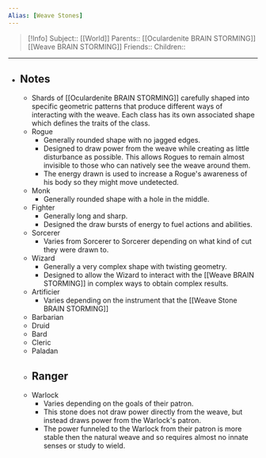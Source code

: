 ```yaml
---
Alias: [Weave Stones]
---
```

> [!Info]
> Subject:: [[World]]
> Parents:: [[Oculardenite BRAIN STORMING]] [[Weave BRAIN STORMING]]
> Friends:: 
> Children:: 
---
- ## Notes
	- Shards of [[Oculardenite BRAIN STORMING]] carefully shaped into specific geometric patterns that produce different ways of interacting with the weave. Each class has its own associated shape which defines the traits of the class.
	-  Rogue
		- Generally rounded shape with no jagged edges.
		- Designed to draw power from the weave while creating as little disturbance as possible. This allows Rogues to remain almost invisible to those who can natively see the weave around them.
		- The energy drawn is used to increase a Rogue's awareness of his body so they might move undetected. 
	- Monk
		- Generally rounded shape with a hole in the middle.
	- Fighter
		- Generally long and sharp.
		- Designed the draw bursts of energy to fuel actions and abilities.
	- Sorcerer
		- Varies from Sorcerer to Sorcerer depending on what kind of cut they were drawn to.
	- Wizard
		- Generally a very complex shape with twisting geometry.
		- Designed to allow the Wizard to interact with the [[Weave BRAIN STORMING]] in complex ways to obtain complex results.
	- Artificier
		- Varies depending on the instrument that the [[Weave Stone BRAIN STORMING]]
	- Barbarian
	- Druid
	- Bard
	- Cleric
	- Paladan
	- Ranger
		- 
	- Warlock
		- Varies depending on the goals of their patron.
		- This stone does not draw power directly from the weave, but instead draws power from the Warlock's patron. 
		- The power funneled to the Warlock from their patron is more stable then the natural weave and so requires almost no innate senses or study to wield.